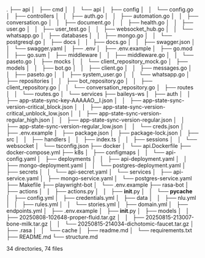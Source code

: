 .
├── api
│   ├── cmd
│   │   └── api
│   ├── config
│   │   └── config.go
│   ├── controllers
│   │   ├── auth.go
│   │   ├── automation.go
│   │   ├── conversation.go
│   │   ├── document.go
│   │   ├── health.go
│   │   ├── user.go
│   │   ├── user_test.go
│   │   ├── websocket_hub.go
│   │   └── whatsapp.go
│   ├── databases
│   │   ├── mongo.go
│   │   └── postgresql.go
│   ├── docs
│   │   ├── docs.go
│   │   ├── swagger.json
│   │   └── swagger.yaml
│   ├── .env
│   ├── .env.example
│   ├── go.mod
│   ├── go.sum
│   ├── middleware
│   │   ├── middleware.go
│   │   └── paseto.go
│   ├── mocks
│   │   └── client_repository_mock.go
│   ├── models
│   │   ├── bot.go
│   │   ├── client.go
│   │   ├── messages.go
│   │   ├── paseto.go
│   │   ├── system_user.go
│   │   └── whatsapp.go
│   ├── repositories
│   │   ├── bot_repository.go
│   │   ├── client_repository.go
│   │   └── conversation_repository.go
│   ├── routes
│   │   └── routes.go
│   └── services
├── baileys-ws
│   ├── auth
│   │   ├── app-state-sync-key-AAAAAO__I.json
│   │   ├── app-state-sync-version-critical_block.json
│   │   ├── app-state-sync-version-critical_unblock_low.json
│   │   ├── app-state-sync-version-regular_high.json
│   │   ├── app-state-sync-version-regular.json
│   │   ├── app-state-sync-version-regular_low.json
│   │   └── creds.json
│   ├── .env.example
│   ├── package.json
│   ├── package-lock.json
│   ├── src
│   │   ├── handlers
│   │   ├── index.ts
│   │   ├── sessions
│   │   └── websocket
│   └── tsconfig.json
├── docker
│   └── api.Dockerfile
├── docker-compose.yml
├── k8s
│   ├── configmaps
│   │   └── api-config.yaml
│   ├── deployments
│   │   ├── api-deployment.yaml
│   │   ├── mongo-deployment.yaml
│   │   └── postgres-deployment.yaml
│   ├── secrets
│   │   └── api-secret.yaml
│   └── services
│       ├── api-service.yaml
│       ├── mongo-service.yaml
│       └── postgres-service.yaml
├── Makefile
├── playwright-bot
│   └── .env.example
├── rasa-bot
│   ├── actions
│   │   ├── actions.py
│   │   ├── __init__.py
│   │   └── __pycache__
│   ├── config.yml
│   ├── credentials.yml
│   ├── data
│   │   ├── nlu.yml
│   │   ├── rules.yml
│   │   └── stories.yml
│   ├── domain.yml
│   ├── endpoints.yml
│   ├── .env.example
│   ├── __init__.py
│   ├── models
│   │   ├── 20250808-102648-proper-fluid.tar.gz
│   │   ├── 20250815-213007-bone-milk.tar.gz
│   │   └── 20250815-214034-dichotomic-faucet.tar.gz
│   ├── .rasa
│   │   └── cache
│   ├── readme.md
│   └── requirements.txt
├── README.md
└── structure.md

34 directories, 74 files
